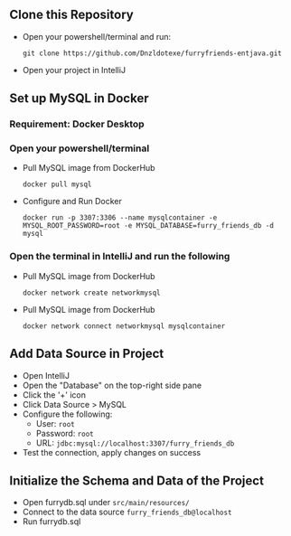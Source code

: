 ## Clone this Repository
- Open your powershell/terminal and run:
    ```
    git clone https://github.com/Dnzldotexe/furryfriends-entjava.git
    ```
- Open your project in IntelliJ

## Set up MySQL in Docker
### Requirement: Docker Desktop  
### Open your powershell/terminal
- Pull MySQL image from DockerHub  
    ```
    docker pull mysql
    ```
- Configure and Run Docker  
    ```
    docker run -p 3307:3306 --name mysqlcontainer -e MYSQL_ROOT_PASSWORD=root -e MYSQL_DATABASE=furry_friends_db -d mysql
    ```
### Open the terminal in IntelliJ and run the following
- Pull MySQL image from DockerHub  
    ```
    docker network create networkmysql
    ```
- Pull MySQL image from DockerHub  
    ```
    docker network connect networkmysql mysqlcontainer
    ```

## Add Data Source in Project
- Open IntelliJ
- Open the "Database" on the top-right side pane
- Click the '+' icon
- Click Data Source > MySQL
- Configure the following:
  - User: `root`
  - Password: `root`
  - URL: `jdbc:mysql://localhost:3307/furry_friends_db`
- Test the connection, apply changes on success

## Initialize the Schema and Data of the Project
- Open furrydb.sql under `src/main/resources/`
- Connect to the data source `furry_friends_db@localhost`
- Run furrydb.sql